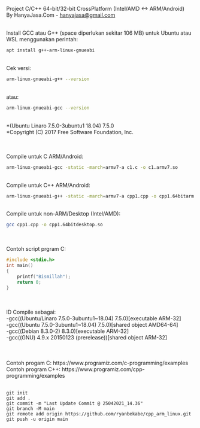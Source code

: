 Project C/C++ 64-bit/32-bit CrossPlatform (Intel/AMD <-> ARM/Android)<br>
By HanyaJasa.Com - hanyajasa@gmail.com
<br>
<br>

Install GCC atau G++ (space diperlukan sekitar 106 MB) untuk Ubuntu atau WSL menggunakan perintah: 
```bash
apt install g++-arm-linux-gnueabi
```
<br>
Cek versi: 

```bash
arm-linux-gnueabi-g++ --version
```

<br>atau: 

```bash
arm-linux-gnueabi-gcc --version
```

<br>
*(Ubuntu Linaro 7.5.0-3ubuntu1 18.04) 7.5.0<br>
*Copyright (C) 2017 Free Software Foundation, Inc.<br>

<br>
<br>

Compile untuk C ARM/Android: 

```bash
arm-linux-gnueabi-gcc -static -march=armv7-a c1.c -o c1.armv7.so
```

<br>
Compile untuk C++ ARM/Android:

```bash
arm-linux-gnueabi-g++ -static -march=armv7-a cpp1.cpp -o cpp1.64bitarm.so
```

<br>
Compile untuk non-ARM/Desktop (Intel/AMD):

```bash
gcc cpp1.cpp -o cpp1.64bitdesktop.so
```

<br>
<br>
Contoh script prgram C:
<br>

```C
#include <stdio.h>
int main()
{
	printf("Bismillah");
	return 0;
}
```

<br>
<br>
ID Compile sebagai:<br>
-gcc((Ubuntu/Linaro 7.5.0-3ubuntu1~18.04) 7.5.0)[executable ARM-32]<br>
-gcc((Ubuntu 7.5.0-3ubuntu1~18.04) 7.5.0)[shared object AMD64-64]<br>
-gcc((Debian 8.3.0-2) 8.3.0)[executable ARM-32]<br>
-gcc((GNU) 4.9.x 20150123 (prerelease))[shared object ARM-32]<br>

<br>

<br>
<br>Contoh progam C: https://www.programiz.com/c-programming/examples
<br>Contoh program C++: https://www.programiz.com/cpp-programming/examples

<br>
<br>

```git
git init
git add .
git commit -m "Last Update Commit @ 25042021_14.36"
git branch -M main
git remote add origin https://github.com/ryanbekabe/cpp_arm_linux.git
git push -u origin main
```

